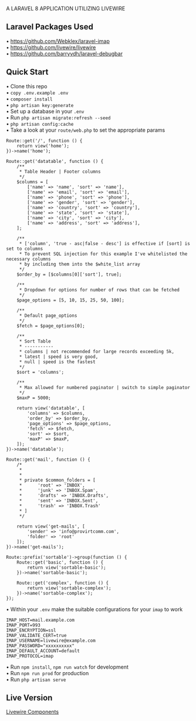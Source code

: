 A LARAVEL 8 APPLICATION UTILIZING LIVEWIRE
## Laravel Packages Used
•	<a href="https://github.com/Webklex/laravel-imap">https://github.com/Webklex/laravel-imap</a>\
•	<a href="https://github.com/livewire/livewire">https://github.com/livewire/livewire</a>\
•	<a href="https://github.com/barryvdh/laravel-debugbar">https://github.com/barryvdh/laravel-debugbar</a>
## Quick Start
•	Clone this repo\
•	``copy .env.example .env``\
•	``composer install``\
•	``php artisan key:generate``\
•	Set up a database in your ``.env``\
•	Run ``php artisan migrate:refresh --seed``\
•	``php artisan config:cache``\
•	Take a look at your  ``route/web.php`` to set the appropriate params

```
Route::get('/', function () {
    return view('home');
})->name('home');

Route::get('datatable', function () {
    /**
     * Table Header | Footer columns
     */
    $columns = [
        ['name' => 'name', 'sort' => 'name'],
        ['name' => 'email', 'sort' => 'email'],
        ['name' => 'phone', 'sort' => 'phone'],
        ['name' => 'gender', 'sort' => 'gender'],
        ['name' => 'country', 'sort' => 'country'],
        ['name' => 'state', 'sort' => 'state'],
        ['name' => 'city', 'sort' => 'city'],
        ['name' => 'address', 'sort' => 'address'],
    ];

    /**
     * ['column', 'true - asc|false - desc'] is effective if [sort] is set to columns
     * To prevent SQL injection for this example I've whitelisted the necessary columns
     * by including them into the $white_list array
     */
    $order_by = [$columns[0]['sort'], true];

    /**
     * Dropdown for options for number of rows that can be fetched
     */
    $page_options = [5, 10, 15, 25, 50, 100];

    /**
     * Default page_options
     */
    $fetch = $page_options[0];

    /**
     * Sort Table
     * -----------
     * columns | not recommended for large records exceeding 5k,
     * latest | speed is very good,
     * null | speed is the fastest
     */
    $sort = 'columns';

    /**
     * Max allowed for numbered paginator | switch to simple paginator
     */
    $maxP = 5000;

    return view('datatable', [
        'columns' => $columns,
        'order_by' => $order_by,
        'page_options' => $page_options,
        'fetch' => $fetch,
        'sort' => $sort,
        'maxP' => $maxP,
    ]);
})->name('datatable');

Route::get('mail', function () {
    /*
     *
     *
     * private $common_folders = [
     *      'root' => 'INBOX',
     *      'junk' => 'INBOX.Spam',
     *      'drafts' => 'INBOX.Drafts',
     *      'sent' => 'INBOX.Sent',
     *      'trash' => 'INBOX.Trash'
     * ]
     */

    return view('get-mails', [
        'sender' => 'info@provirtcomm.com', 
        'folder' => 'root'
    ]);
})->name('get-mails');

Route::prefix('sortable')->group(function () {
    Route::get('basic', function () {
        return view('sortable-basic');
    })->name('sortable-basic');

    Route::get('complex', function () {
        return view('sortable-complex');
    })->name('sortable-complex');
});
```

•	Within your ``.env`` make the suitable configurations for your ``imap`` to work

```
IMAP_HOST=mail.example.com
IMAP_PORT=993
IMAP_ENCRYPTION=ssl
IMAP_VALIDATE_CERT=true
IMAP_USERNAME=livewire@example.com
IMAP_PASSWORD="xxxxxxxxxx"
IMAP_DEFAULT_ACCOUNT=default
IMAP_PROTOCOL=imap
```

•	Run ``npm install``, ``npm run watch`` for development\
•   Run ``npm run prod`` for production\
•   Run ``php artisan serve``

## Live Version
<a href="https://livewire-components.provirtcomm.com" target="_blank" rel="noopener noreferrer">Livewire Components</a>
